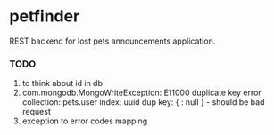 # petfinder

REST backend for lost pets announcements application.

### TODO
1. to think about id in db
2. com.mongodb.MongoWriteException: E11000 duplicate key error collection: pets.user index: uuid dup key: { : null } - should be bad request
3. exception to error codes mapping
